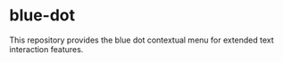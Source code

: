 # blue-dot
This repository provides the blue dot contextual menu for extended text interaction features.
